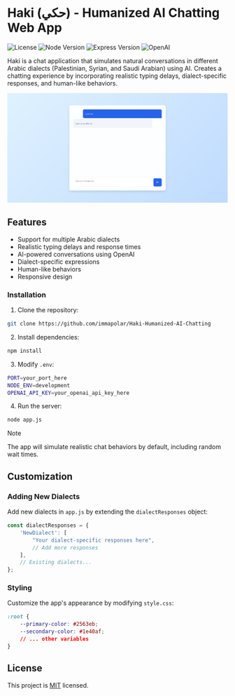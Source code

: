 # Haki (حكي) - Humanized AI Chatting Web App

![License](https://img.shields.io/badge/License-MIT-blue.svg)
![Node Version](https://img.shields.io/badge/Node-%3E%3D16.0.0-brightgreen)
![Express Version](https://img.shields.io/badge/Express-%5E4.18.0-lightgrey)
![OpenAI](https://img.shields.io/badge/OpenAI-API-darkgreen)

Haki is a chat application that simulates natural conversations in different Arabic dialects (Palestinian, Syrian, and Saudi Arabian) using AI. Creates a chatting experience by incorporating realistic typing delays, dialect-specific responses, and human-like behaviors.

<div align="center">
  <img src="./assets/haki-preview.png">
</div>

## Features

- Support for multiple Arabic dialects
- Realistic typing delays and response times
- AI-powered conversations using OpenAI
- Dialect-specific expressions
- Human-like behaviors
- Responsive design

### Installation

1. Clone the repository:
```bash
git clone https://github.com/immapolar/Haki-Humanized-AI-Chatting
```

2. Install dependencies:
```bash
npm install
```

3. Modify `.env`:
```bash
PORT=your_port_here
NODE_ENV=development
OPENAI_API_KEY=your_openai_api_key_here
```

4. Run the server:
```bash
node app.js
```

> [!NOTE]
> The app will simulate realistic chat behaviors by default, including random wait times.

## Customization

### Adding New Dialects

Add new dialects in `app.js` by extending the `dialectResponses` object:

```javascript
const dialectResponses = {
    'NewDialect': [
        "Your dialect-specific responses here",
        // Add more responses
    ],
    // Existing dialects...
};
```

### Styling

Customize the app's appearance by modifying `style.css`:

```css
:root {
    --primary-color: #2563eb;
    --secondary-color: #1e40af;
    // ... other variables
}
```

## License

This project is [MIT](https://opensource.org/licenses/MIT) licensed.
